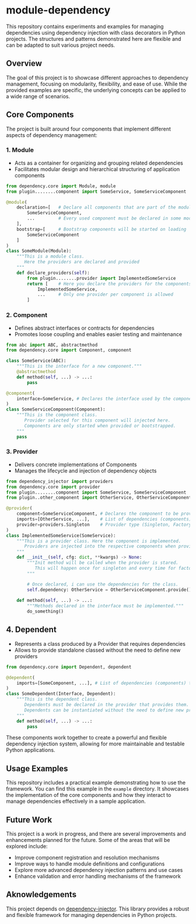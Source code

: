 # module-dependency

This repository contains experiments and examples for managing dependencies using dependency injection with class decorators in Python projects. The structures and patterns demonstrated here are flexible and can be adapted to suit various project needs.

## Overview

The goal of this project is to showcase different approaches to dependency management, focusing on modularity, flexibility, and ease of use. While the provided examples are specific, the underlying concepts can be applied to a wide range of scenarios.

## Core Components

The project is built around four components that implement different aspects of dependency management:

### 1. Module
- Acts as a container for organizing and grouping related dependencies
- Facilitates modular design and hierarchical structuring of application components

```python
from dependency.core import Module, module
from plugin........component import SomeService, SomeServiceComponent

@module(
    declaration=[   # Declare all components that are part of the module
        SomeServiceComponent,
        ...         # Every used component must be declared in some module
    ],
    bootstrap=[     # Bootstrap components will be started on loading
        SomeServiceComponent
    ]
)
class SomeModule(Module):
    """This is a module class.
       Here the providers are declared and provided
    """
    def declare_providers(self):
        from plugin........provider import ImplementedSomeService
        return [    # Here you declare the providers for the components
            ImplementedSomeService,
            ...     # Only one provider per component is allowed
        ]
```

### 2. Component
- Defines abstract interfaces or contracts for dependencies
- Promotes loose coupling and enables easier testing and maintenance

```python
from abc import ABC, abstractmethod
from dependency.core import Component, component

class SomeService(ABC):
    """This is the interface for a new component."""
    @abstractmethod
    def method(self, ...) -> ...:
        pass

@component(
    interface=SomeService, # Declares the interface used by the component
)
class SomeServiceComponent(Component):
    """This is the component class.
       Provider selected for this component will injected here.
       Components are only started when provided or bootstrapped.
    """
    pass
```

### 3. Provider
- Delivers concrete implementations of Components
- Manages the lifecycle and injection of dependency objects

```python
from dependency_injector import providers
from dependency.core import provider
from plugin........component import SomeService, SomeServiceComponent
from plugin..other_component import OtherService, OtherServiceComponent

@provider(
    component=SomeServiceComponent, # Declares the component to be provided
    imports=[OtherService, ...],    # List of dependencies (components) that are needed
    provider=providers.Singleton    # Provider type (Singleton, Factory)
)
class ImplementedSomeService(SomeService):
    """This is a provider class. Here the component is implemented.
       Providers are injected into the respective components when provided.
    """
    def __init__(self, cfg: dict, **kwargs) -> None:
        """Init method will be called when the provider is stared.
           This will happen once for singleton and every time for factories.
        """

        # Once declared, i can use the dependencies for the class.
        self.dependency: OtherService = OtherServiceComponent.provide()
    
    def method(self, ...) -> ...:
        """Methods declared in the interface must be implemented."""
        do_something()
```

## 4. Dependent
- Represents a class produced by a Provider that requires dependencies
- Allows to provide standalone classed without the need to define new providers

```python
from dependency.core import Dependent, dependent

@dependent(
    imports=[SomeComponent, ...], # List of dependencies (components) that are needed
)
class SomeDependent(Interface, Dependent):
    """This is the dependent class.
       Dependents must be declared in the provider that provides them.
       Dependents can be instantiated without the need to define new providers.
    """
    def method(self, ...) -> ...:
        pass
```

These components work together to create a powerful and flexible dependency injection system, allowing for more maintainable and testable Python applications.

## Usage Examples

This repository includes a practical example demonstrating how to use the framework. You can find this example in the `example` directory. It showcases the implementation of the core components and how they interact to manage dependencies effectively in a sample application.

## Future Work

This project is a work in progress, and there are several improvements and enhancements planned for the future. Some of the areas that will be explored include:
- Improve component registration and resolution mechanisms
- Improve ways to handle module definitions and configurations
- Explore more advanced dependency injection patterns and use cases
- Enhance validation and error handling mechanisms of the framework

## Aknowledgements

This project depends on [dependency-injector](https://python-dependency-injector.ets-labs.org/introduction/di_in_python.html). This library provides a robust and flexible framework for managing dependencies in Python projects.